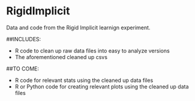 # RigidImplicit
Data and code from the Rigid Implicit learnign experiment.

##INCLUDES:

* R code to clean up raw data files into easy to analyze versions
* The aforementioned cleaned up csvs

##TO COME:

* R code for relevant stats using the cleaned up data files
* R or Python code for creating relevant plots using the cleaned up data files